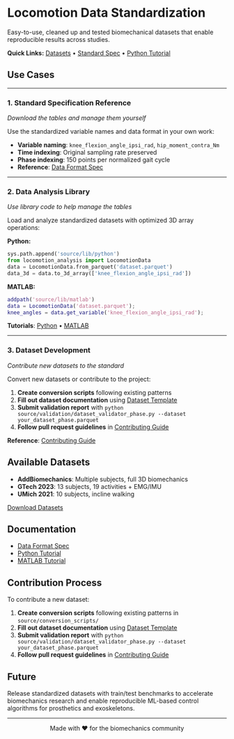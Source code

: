 # Locomotion Data Standardization

Easy-to-use, cleaned up and tested biomechanical datasets that enable reproducible results across studies.

**Quick Links:** [Datasets](https://www.dropbox.com/scl/fo/mhkiv4d3zvnbtdlujvgje/ACPxjnoj6XxL60QZCuK1WCw?rlkey=nm5a22pktlcemud4gzod3ow09&dl=0) • [Standard Spec](docs/standard_spec/standard_spec.md) • [Python Tutorial](docs/tutorials/python/getting_started_python.md)

## Use Cases

---

### 1. Standard Specification Reference
*Download the tables and manage them yourself*

Use the standardized variable names and data format in your own work:
- **Variable naming**: `knee_flexion_angle_ipsi_rad`, `hip_moment_contra_Nm`  
- **Time indexing**: Original sampling rate preserved
- **Phase indexing**: 150 points per normalized gait cycle
- **Reference**: [Data Format Spec](docs/standard_spec/standard_spec.md)

---

### 2. Data Analysis Library
*Use library code to help manage the tables*

Load and analyze standardized datasets with optimized 3D array operations:

**Python:**
```python
sys.path.append('source/lib/python')
from locomotion_analysis import LocomotionData
data = LocomotionData.from_parquet('dataset.parquet')
data_3d = data.to_3d_array(['knee_flexion_angle_ipsi_rad'])
```

**MATLAB:**
```matlab
addpath('source/lib/matlab')
data = LocomotionData('dataset.parquet');
knee_angles = data.get_variable('knee_flexion_angle_ipsi_rad');
```

**Tutorials**: [Python](docs/tutorials/python/getting_started_python.md) • [MATLAB](docs/tutorials/matlab/getting_started_matlab.md)

---

### 3. Dataset Development
*Contribute new datasets to the standard*

Convert new datasets or contribute to the project:

1. **Create conversion scripts** following existing patterns
2. **Fill out dataset documentation** using [Dataset Template](docs/standard_spec/dataset_template.md)
3. **Submit validation report** with `python source/validation/dataset_validator_phase.py --dataset your_dataset_phase.parquet`
4. **Follow pull request guidelines** in [Contributing Guide](CONTRIBUTING.md)

**Reference**: [Contributing Guide](CONTRIBUTING.md)

## Available Datasets

- **AddBiomechanics**: Multiple subjects, full 3D biomechanics
- **GTech 2023**: 13 subjects, 19 activities + EMG/IMU  
- **UMich 2021**: 10 subjects, incline walking

[Download Datasets](https://www.dropbox.com/scl/fo/mhkiv4d3zvnbtdlujvgje/ACPxjnoj6XxL60QZCuK1WCw?rlkey=nm5a22pktlcemud4gzod3ow09&dl=0)

## Documentation

- [Data Format Spec](docs/standard_spec/standard_spec.md)
- [Python Tutorial](docs/tutorials/python/getting_started_python.md)
- [MATLAB Tutorial](docs/tutorials/matlab/getting_started_matlab.md)

## Contribution Process

To contribute a new dataset:

1. **Create conversion scripts** following existing patterns in `source/conversion_scripts/`
2. **Fill out dataset documentation** using [Dataset Template](docs/standard_spec/dataset_template.md)  
3. **Submit validation report** with `python source/validation/dataset_validator_phase.py --dataset your_dataset_phase.parquet`
4. **Follow pull request guidelines** in [Contributing Guide](CONTRIBUTING.md)

## Future

Release standardized datasets with train/test benchmarks to accelerate biomechanics research and enable reproducible ML-based control algorithms for prosthetics and exoskeletons.

---

<div align="center">
Made with ❤️ for the biomechanics community
</div>